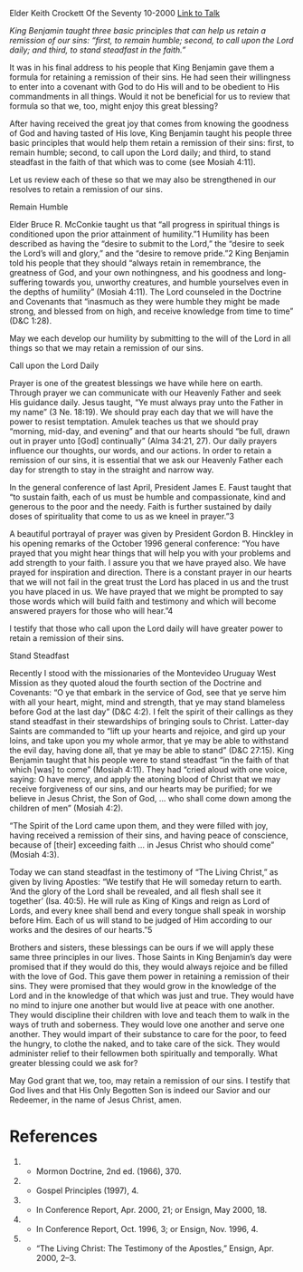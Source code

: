 Elder Keith Crockett
Of the Seventy
10-2000
[Link to Talk](https://www.churchofjesuschrist.org/study/general-conference/2000/10/retaining-a-remission-of-sin?lang=eng)

_King Benjamin taught three basic principles that can help us retain a remission of our sins: “first, to remain humble; second, to call upon the Lord daily; and third, to stand steadfast in the faith.”_

It was in his final address to his people that King Benjamin gave them a formula for retaining a remission of their sins. He had seen their willingness to enter into a covenant with God to do His will and to be obedient to His commandments in all things. Would it not be beneficial for us to review that formula so that we, too, might enjoy this great blessing?

After having received the great joy that comes from knowing the goodness of God and having tasted of His love, King Benjamin taught his people three basic principles that would help them retain a remission of their sins: first, to remain humble; second, to call upon the Lord daily; and third, to stand steadfast in the faith of that which was to come (see Mosiah 4:11).

Let us review each of these so that we may also be strengthened in our resolves to retain a remission of our sins.





Remain Humble



Elder Bruce R. McConkie taught us that “all progress in spiritual things is conditioned upon the prior attainment of humility.”1 Humility has been described as having the “desire to submit to the Lord,” the “desire to seek the Lord’s will and glory,” and the “desire to remove pride.”2 King Benjamin told his people that they should “always retain in remembrance, the greatness of God, and your own nothingness, and his goodness and long-suffering towards you, unworthy creatures, and humble yourselves even in the depths of humility” (Mosiah 4:11). The Lord counseled in the Doctrine and Covenants that “inasmuch as they were humble they might be made strong, and blessed from on high, and receive knowledge from time to time” (D&C 1:28).

May we each develop our humility by submitting to the will of the Lord in all things so that we may retain a remission of our sins.









Call upon the Lord Daily



Prayer is one of the greatest blessings we have while here on earth. Through prayer we can communicate with our Heavenly Father and seek His guidance daily. Jesus taught, “Ye must always pray unto the Father in my name” (3 Ne. 18:19). We should pray each day that we will have the power to resist temptation. Amulek teaches us that we should pray “morning, mid-day, and evening” and that our hearts should “be full, drawn out in prayer unto [God] continually” (Alma 34:21, 27). Our daily prayers influence our thoughts, our words, and our actions. In order to retain a remission of our sins, it is essential that we ask our Heavenly Father each day for strength to stay in the straight and narrow way.

In the general conference of last April, President James E. Faust taught that “to sustain faith, each of us must be humble and compassionate, kind and generous to the poor and the needy. Faith is further sustained by daily doses of spirituality that come to us as we kneel in prayer.”3

A beautiful portrayal of prayer was given by President Gordon B. Hinckley in his opening remarks of the October 1996 general conference: “You have prayed that you might hear things that will help you with your problems and add strength to your faith. I assure you that we have prayed also. We have prayed for inspiration and direction. There is a constant prayer in our hearts that we will not fail in the great trust the Lord has placed in us and the trust you have placed in us. We have prayed that we might be prompted to say those words which will build faith and testimony and which will become answered prayers for those who will hear.”4

I testify that those who call upon the Lord daily will have greater power to retain a remission of their sins.







Stand Steadfast



Recently I stood with the missionaries of the Montevideo Uruguay West Mission as they quoted aloud the fourth section of the Doctrine and Covenants: “O ye that embark in the service of God, see that ye serve him with all your heart, might, mind and strength, that ye may stand blameless before God at the last day” (D&C 4:2). I felt the spirit of their callings as they stand steadfast in their stewardships of bringing souls to Christ. Latter-day Saints are commanded to “lift up your hearts and rejoice, and gird up your loins, and take upon you my whole armor, that ye may be able to withstand the evil day, having done all, that ye may be able to stand” (D&C 27:15). King Benjamin taught that his people were to stand steadfast “in the faith of that which [was] to come” (Mosiah 4:11). They had “cried aloud with one voice, saying: O have mercy, and apply the atoning blood of Christ that we may receive forgiveness of our sins, and our hearts may be purified; for we believe in Jesus Christ, the Son of God, … who shall come down among the children of men” (Mosiah 4:2).

“The Spirit of the Lord came upon them, and they were filled with joy, having received a remission of their sins, and having peace of conscience, because of [their] exceeding faith … in Jesus Christ who should come” (Mosiah 4:3).

Today we can stand steadfast in the testimony of “The Living Christ,” as given by living Apostles: “We testify that He will someday return to earth. ‘And the glory of the Lord shall be revealed, and all flesh shall see it together’ (Isa. 40:5). He will rule as King of Kings and reign as Lord of Lords, and every knee shall bend and every tongue shall speak in worship before Him. Each of us will stand to be judged of Him according to our works and the desires of our hearts.”5

Brothers and sisters, these blessings can be ours if we will apply these same three principles in our lives. Those Saints in King Benjamin’s day were promised that if they would do this, they would always rejoice and be filled with the love of God. This gave them power in retaining a remission of their sins. They were promised that they would grow in the knowledge of the Lord and in the knowledge of that which was just and true. They would have no mind to injure one another but would live at peace with one another. They would discipline their children with love and teach them to walk in the ways of truth and soberness. They would love one another and serve one another. They would impart of their substance to care for the poor, to feed the hungry, to clothe the naked, and to take care of the sick. They would administer relief to their fellowmen both spiritually and temporally. What greater blessing could we ask for?

May God grant that we, too, may retain a remission of our sins. I testify that God lives and that His Only Begotten Son is indeed our Savior and our Redeemer, in the name of Jesus Christ, amen.

# References
1. - Mormon Doctrine, 2nd ed. (1966), 370.
2. - Gospel Principles (1997), 4.
3. - In Conference Report, Apr. 2000, 21; or Ensign, May 2000, 18.
4. - In Conference Report, Oct. 1996, 3; or Ensign, Nov. 1996, 4.
5. - “The Living Christ: The Testimony of the Apostles,” Ensign, Apr. 2000, 2–3.